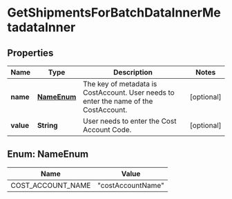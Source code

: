 

# GetShipmentsForBatchDataInnerMetadataInner


## Properties

| Name | Type | Description | Notes |
|------------ | ------------- | ------------- | -------------|
|**name** | [**NameEnum**](#NameEnum) | The key of metadata is CostAccount. User needs to enter the name of the CostAccount. |  [optional] |
|**value** | **String** | User needs to enter the Cost Account Code. |  [optional] |



## Enum: NameEnum

| Name | Value |
|---- | -----|
| COST_ACCOUNT_NAME | &quot;costAccountName&quot; |



